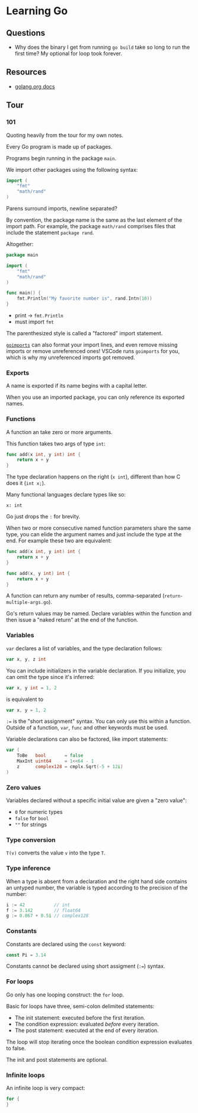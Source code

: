 # Learning Go

## Questions

- Why does the binary I get from running `go build` take so long to run the first time? My optional for loop took forever.

## Resources

- [golang.org docs](https://golang.org/doc/#learning)

## Tour

### 101

Quoting heavily from the tour for my own notes.

Every Go program is made up of packages.

Programs begin running in the package `main`.

We import other packages using the following syntax:

```go
import (
    "fmt"
    "math/rand"
)
```

Parens surround imports, newline separated?

By convention, the package name is the same as the last element of the import path. For example, the package `math/rand` comprises files that include the statement `package rand`.

Altogether:

```go
package main

import (
    "fmt"
    "math/rand"
)

func main() {
    fmt.Println("My favorite number is", rand.Intn(10))
}
```

- print -> `fmt.Println`
- must import `fmt`

The parenthesized style is called a "factored" import statement.

[`goimports`](https://godoc.org/golang.org/x/tools/cmd/goimports) can also format your import lines, and even remove missing imports or remove unreferenced ones! VSCode runs `goimports` for you, which is why my unreferenced imports got removed.

### Exports

A name is exported if its name begins with a capital letter.

When you use an imported package, you can only reference its exported names.

### Functions

A function an take zero or more arguments.

This function takes two args of type `int`:

```go
func add(x int, y int) int {
    return x + y
}
```

The type declaration happens on the right (`x int`), different than how C does it (`int x;`).

Many functional languages declare types like so:

```
x: int
```

Go just drops the `:` for brevity.

When two or more consecutive named function parameters share the same type, you can elide the argument names and just include the type at the end. For example these two are equivalent:

```go
func add(x int, y int) int {
    return x + y
}

func add(x, y int) int {
    return x + y
}
```

A function can return any number of results, comma-separated (`return-multiple-args.go`).

Go's return values may be named. Declare variables within the function and then issue a "naked return" at the end of the function.

### Variables

`var` declares a list of variables, and the type declaration follows:

```go
var x, y, z int
```

You can include initializers in the variable declaration. If you initialize, you can omit the type since it's inferred:

```go
var x, y int = 1, 2
```

is equivalent to

```go
var x, y = 1, 2
```

`:=` is the "short assignment" syntax. You can only use this within a function. Outside of a function, `var`, `func` and other keywords must be used.

Variable declarations can also be factored, like import statements:

```go
var (
    ToBe   bool       = false
    MaxInt uint64     = 1<<64 - 1
    z      complex128 = cmplx.Sqrt(-5 + 12i)
)
```

### Zero values

Variables declared without a specific initial value are given a "zero value":

- `0` for numeric types
- `false` for `bool`
- `""` for strings

### Type conversion

`T(v)` converts the value `v` into the type `T`.

### Type inference

When a type is absent from a declaration and the right hand side contains an untyped number, the variable is typed according to the precision of the number:

```go
i := 42           // int
f := 3.142        // float64
g := 0.867 + 0.5i // complex128
```

### Constants

Constants are declared using the `const` keyword:

```go
const Pi = 3.14
```

Constants cannot be declared using short assigment (`:=`) syntax.

### For loops

Go only has one looping construct: the `for` loop.

Basic for loops have three, semi-colon delimited statements:

- The init statement: executed before the first iteration.
- The condition expression: evaluated _before_ every iteration.
- The post statement: executed at the end of every iteration.

The loop will stop iterating once the boolean condition expression evaluates to false.

The init and post statements are optional.

### Infinite loops

An infinite loop is very compact:

```go
for {
}
```
